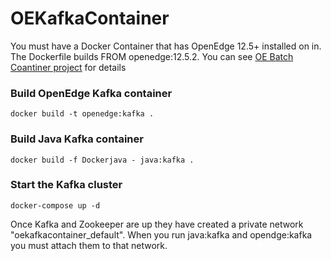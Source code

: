 # OEKafkaContainer
You must have a Docker Container that has OpenEdge 12.5+ installed on in. The Dockerfile builds FROM openedge:12.5.2. You can see [OE Batch Coantiner project](http://github.com/kiltedkanuck/OE-Batch-Conatiner) for details

### Build OpenEdge Kafka container
```
docker build -t openedge:kafka .
```
### Build Java Kafka container
```
docker build -f Dockerjava - java:kafka .
```

### Start the Kafka cluster
```
docker-compose up -d
```
Once Kafka and Zookeeper are up they have created a private network "oekafkacontainer_default". When you run java:kafka and opendge:kafka you must attach them to that network.

